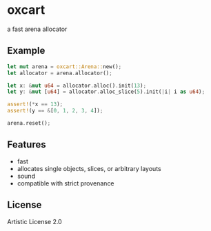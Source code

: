 # oxcart

a fast arena allocator

## Example

```rust
let mut arena = oxcart::Arena::new();
let allocator = arena.allocator();

let x: &mut u64 = allocator.alloc().init(13);
let y: &mut [u64] = allocator.alloc_slice(5).init(|i| i as u64);

assert!(*x == 13);
assert!(y == &[0, 1, 2, 3, 4]);

arena.reset();
```

## Features

- fast
- allocates single objects, slices, or arbitrary layouts
- sound
- compatible with strict provenance

## License
 
Artistic License 2.0
